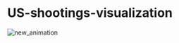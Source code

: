 # US-shootings-visualization

![new_animation](https://github.com/Rxbrooks15/US-shootings-visualization/assets/112977778/3a11c81e-78fc-4c9e-b644-616bb0819f73)
